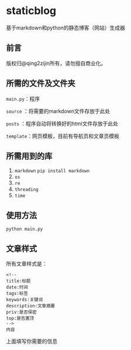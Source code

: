 # staticblog
基于markdown和python的静态博客（网站）生成器

## 前言
版权归@qing2zijin所有，请勿擅自商业化。

## 所需的文件及文件夹
`main.py`：程序

`source` ：将需要的markdown文件存放于此处

`posts` ：程序自动将转换好的html文件存放于此处

`template`：网页模板，目前有导航页和文章页模板

## 所需用到的库

1. `markdown` `pip install markdown`
2. `os`
3. `re`
4. `threading`
5. `time`

## 使用方法
```
python main.py
```


## 文章样式
所有文章样式是：
```
<!--
title:标题
date:时间
tags:标签
keywords:关键词
description:文章摘要
priv:是否保密
top:是否置顶
-->
内容
```
上面填写你需要的信息
